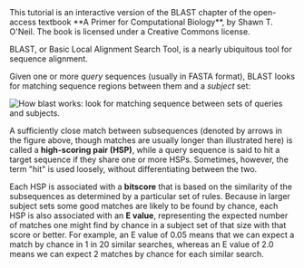 <script>
import Link from "$components/Link.svelte";
import Alert from "$components/Alert.svelte";
import Image from "$components/Image.svelte";
</script>

<Alert>
This tutorial is an interactive version of the <Link href="https://open.oregonstate.education/computationalbiology/chapter/command-line-blast/">BLAST chapter</Link> of the open-access textbook **A Primer for Computational Biology**, by Shawn T. O'Neil. The book is licensed under a <Link href="https://creativecommons.org/licenses/by-nc-sa/4.0/">Creative Commons license</Link>.
</Alert>

BLAST, or Basic Local Alignment Search Tool, is a nearly ubiquitous tool for sequence alignment.

Given one or more _query_ sequences (usually in FASTA format), BLAST looks for matching sequence regions between them and a _subject_ set:

<Image src="/data/blast-intro/blast.png" alt="How blast works: look for matching sequence between sets of queries and subjects." />

A sufficiently close match between subsequences (denoted by arrows in the figure above, though matches are usually longer than illustrated here) is called a **high-scoring pair (HSP)**, while a query sequence is said to hit a target sequence if they share one or more HSPs. Sometimes, however, the term "hit" is used loosely, without differentiating between the two.

Each HSP is associated with a **bitscore** that is based on the similarity of the subsequences as determined by a particular set of rules. Because in larger subject sets some good matches are likely to be found by chance, each HSP is also associated with an **E value**, representing the expected number of matches one might find by chance in a subject set of that size with that score or better. For example, an E value of 0.05 means that we can expect a match by chance in 1 in 20 similar searches, whereas an E value of 2.0 means we can expect 2 matches by chance for each similar search.
